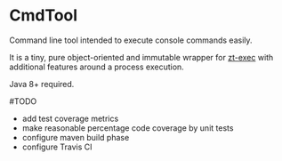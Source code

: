 # CmdTool
Command line tool intended to execute console commands easily. 

It is a tiny, pure object-oriented and immutable wrapper for [zt-exec](https://github.com/zeroturnaround/zt-exec) with additional features around a process execution.

Java 8+ required.

#TODO
- add test coverage metrics
- make reasonable percentage code coverage by unit tests 
- configure maven build phase 
- configure Travis CI
